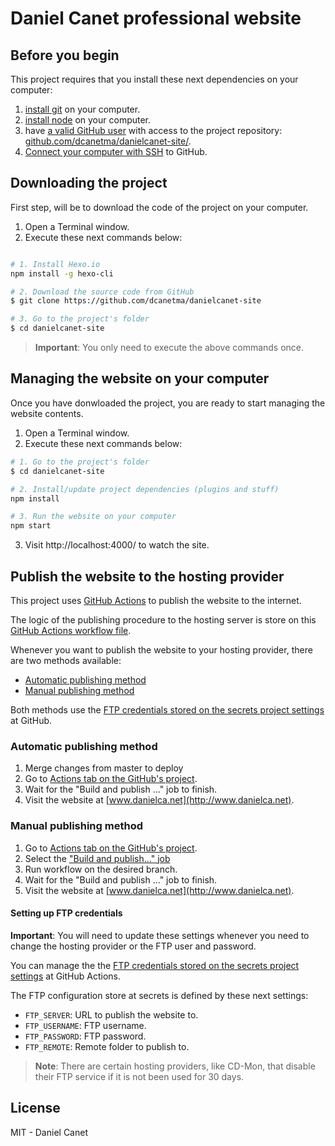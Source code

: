 # Daniel Canet professional website

## Before you begin

This project requires that you install these next dependencies on your computer:

1. [install git](https://github.com/git-guides/install-git) on your computer.
2. [install node](https://nodejs.org/en/) on your computer.
3. have [a valid GitHub user](https://github.com/) with access to the project repository: [github.com/dcanetma/danielcanet-site/](https://github.com/dcanetma/danielcanet-site/).
4. [Connect your computer with SSH](https://docs.github.com/en/authentication/connecting-to-github-with-ssh) to GitHub.


## Downloading the project

First step, will be to download the code of the project on your computer. 

1. Open a Terminal window.
2. Execute these next commands below:

```bash

# 1. Install Hexo.io
npm install -g hexo-cli

# 2. Download the source code from GitHub
$ git clone https://github.com/dcanetma/danielcanet-site

# 3. Go to the project's folder
$ cd danielcanet-site
```

> **Important**: You only need to execute the above commands once.

## Managing the website on your computer

Once you have donwloaded the project, you are ready to start managing the website contents.

1. Open a Terminal window.
2. Execute these next commands below:

```bash
# 1. Go to the project's folder
$ cd danielcanet-site

# 2. Install/update project dependencies (plugins and stuff)
npm install

# 3. Run the website on your computer
npm start
```

3. Visit http://localhost:4000/ to watch the site.

## Publish the website to the hosting provider

This project uses [GitHub Actions](https://github.com/features/actions) to publish the website to the internet.

The logic of the publishing procedure to the hosting server is store on this [GitHub Actions workflow file](.github/workflows/cy.yml).

Whenever you want to publish the website to your hosting provider, there are two methods available: 
- [Automatic publishing method](#automatic-publishing-method)
- [Manual publishing method](#manual-publishing-method)

Both methods use the [FTP credentials stored on the secrets project settings](https://github.com/dcanetma/danielcanet-site/settings/secrets/actions) at GitHub.

### Automatic publishing method

1. Merge changes from master to deploy
2. Go to [Actions tab on the GitHub's project](https://github.com/dcanetma/danielcanet-site/actions/workflows/cy.yml).
3. Wait for the "Build and publish ..." job to finish.
4. Visit the website at [www.danielca.net](http://www.danielca.net).

### Manual publishing method

1. Go to [Actions tab on the GitHub's project](https://github.com/dcanetma/danielcanet-site/actions).
2. Select the ["Build and publish..." job](https://github.com/dcanetma/danielcanet-site/actions/workflows/cy.yml) 
3. Run workflow on the desired branch. 
4. Wait for the "Build and publish ..." job to finish.
5. Visit the website at [www.danielca.net](http://www.danielca.net).

#### Setting up FTP credentials

**Important**: You will need to update these settings whenever you need to change the hosting provider or the FTP user and password.

You can manage the the [FTP credentials stored on the secrets project settings](https://github.com/dcanetma/danielcanet-site/settings/secrets/actions) at GitHub Actions.

The FTP configuration store at secrets is defined by these next settings:

* `FTP_SERVER`: URL to publish the website to.
* `FTP_USERNAME`: FTP username.
* `FTP_PASSWORD`: FTP password.
* `FTP_REMOTE`: Remote folder to publish to.

> **Note**: There are certain hosting providers, like CD-Mon, that disable their FTP service if it is not been used for 30 days. 

## License

MIT - Daniel Canet